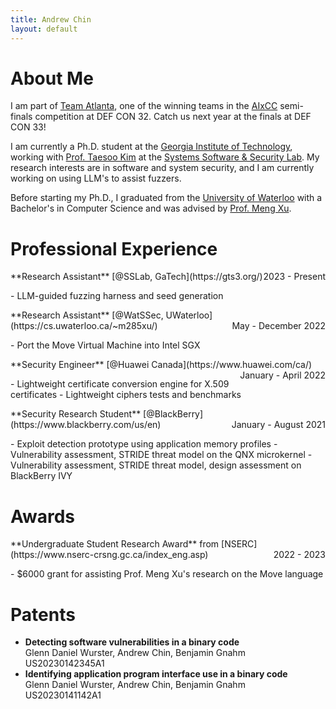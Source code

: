 ```yaml
---
title: Andrew Chin
layout: default
---
```

# About Me
I am part of [Team Atlanta](https://team-atlanta.github.io/),
one of the winning teams in the [AIxCC](https://aicyberchallenge.com/) semi-finals competition
at DEF CON 32. Catch us next year at the finals at DEF CON 33!

I am currently a Ph.D. student at the 
[Georgia Institute of Technology](https://www.gatech.edu/),
working with [Prof. Taesoo Kim](https://taesoo.kim/) at the
[Systems Software & Security Lab](https://gts3.org/).
My research interests are in software and system security, and I am
currently working on using LLM's to assist fuzzers.

Before starting my Ph.D., I graduated from the [University of Waterloo](https://uwaterloo.ca/) with a
Bachelor's in Computer Science and was advised by [Prof. Meng Xu](https://cs.uwaterloo.ca/~m285xu/).

# Professional Experience
<p style="text-align:left" markdown=1>
**Research Assistant**
[@SSLab, GaTech](https://gts3.org/)
<span style="float:right;">2023 - Present</span></p>
- LLM-guided fuzzing harness and seed generation

<p style="text-align:left" markdown=1>
**Research Assistant**
[@WatSSec, UWaterloo](https://cs.uwaterloo.ca/~m285xu/)
<span style="float:right;">May - December 2022</span></p>
- Port the Move Virtual Machine into Intel SGX

<p style="text-align:left" markdown=1>
**Security Engineer**
[@Huawei Canada](https://www.huawei.com/ca/)
<span style="float:right;">January - April 2022</span></p>
- Lightweight certificate conversion engine for X.509 certificates
- Lightweight ciphers tests and benchmarks

<p style="text-align:left" markdown=1>
**Security Research Student**
[@BlackBerry](https://www.blackberry.com/us/en)
<span style="float:right;">January - August 2021</span></p>
- Exploit detection prototype using application memory profiles
- Vulnerability assessment, STRIDE threat model on the QNX microkernel
- Vulnerability assessment, STRIDE threat model, design assessment on BlackBerry IVY

# Awards
<p style="text-align:left" markdown=1>
**Undergraduate Student Research Award** from
[NSERC](https://www.nserc-crsng.gc.ca/index_eng.asp)
<span style="float:right;">2022 - 2023</span></p>
- $6000 grant for assisting Prof. Meng Xu's research on the Move language

# Patents
- **Detecting software vulnerabilities in a binary code**<br>
Glenn Daniel Wurster, Andrew Chin, Benjamin Gnahm<br>
US20230142345A1
- **Identifying application program interface use in a binary code**<br>
Glenn Daniel Wurster, Andrew Chin, Benjamin Gnahm<br>
US20230141142A1

<!-- <p style="text-align:left">  -->
<!-- <b>Detecting software vulnerabilities in a binary code</b> -->
<!-- <span style="float:right;">2022 - 2023</span> </p> -->


<!-- # Education -->
<!-- <p style="text-align:left"> -->
<!-- <b>Ph.D. in Computer Science</b>, Georgia Institute of Technology -->
<!-- <span style="float:right;"> 2023 - Present </span> </p> -->

<!-- <p style="text-align:left"> -->
<!-- <b>Bachelor of Computer Science</b>, University of Waterloo -->
<!-- <span style="float:right;"> 2018 - 2023 </span> </p> -->
